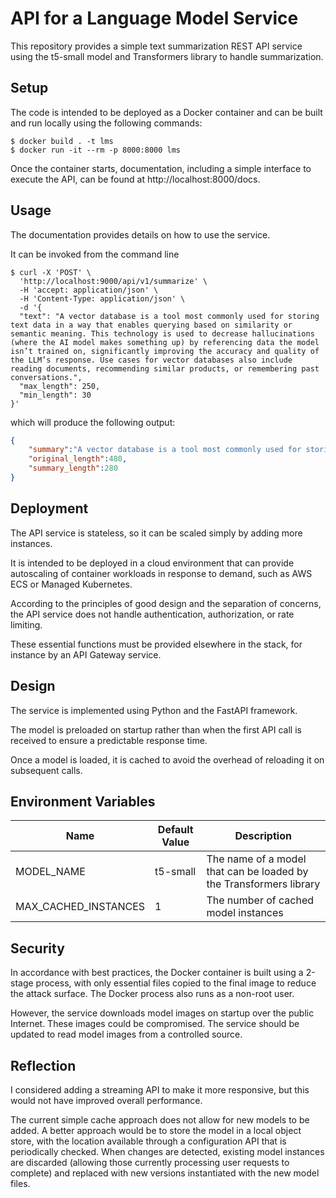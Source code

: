 # API for a Language Model Service

This repository provides a simple text summarization REST API service using the t5-small model and Transformers library to handle summarization.

## Setup

The code is intended to be deployed as a Docker container and can be built and run locally using the following commands:

```shell
$ docker build . -t lms
$ docker run -it --rm -p 8000:8000 lms
```

Once the container starts, documentation, including a simple interface to execute the API, can be found at http://localhost:8000/docs.

## Usage

The documentation provides details on how to use the service. 

It can be invoked from the command line

```shell
$ curl -X 'POST' \
  'http://localhost:9000/api/v1/summarize' \
  -H 'accept: application/json' \
  -H 'Content-Type: application/json' \
  -d '{
  "text": "A vector database is a tool most commonly used for storing text data in a way that enables querying based on similarity or semantic meaning. This technology is used to decrease hallucinations (where the AI model makes something up) by referencing data the model isn’t trained on, significantly improving the accuracy and quality of the LLM’s response. Use cases for vector databases also include reading documents, recommending similar products, or remembering past conversations.",
  "max_length": 250,
  "min_length": 30
}'
```

which will produce the following output:

```json
{
    "summary":"A vector database is a tool most commonly used for storing text data in a way that enables querying based on similarity or semantic meaning. This technology is used to decrease hallucinations (where the AI model makes something up) by referencing data the model isn’t trained on.",
    "original_length":480,
    "summary_length":280
}
```

## Deployment

The API service is stateless, so it can be scaled simply by adding more instances.

It is intended to be deployed in a cloud environment that can provide autoscaling of container workloads in response to demand, such as AWS ECS or Managed Kubernetes.

According to the principles of good design and the separation of concerns, the API service does not handle authentication, authorization, or rate limiting.

These essential functions must be provided elsewhere in the stack, for instance by an API Gateway service.

## Design

The service is implemented using Python and the FastAPI framework.

The model is preloaded on startup rather than when the first API call is received to ensure a predictable response time.

Once a model is loaded, it is cached to avoid the overhead of reloading it on subsequent calls.

## Environment Variables

| Name         | Default Value            | Description     |
|--------------|------------------|-------------------|
| MODEL_NAME | t5-small | The name of a model that can be loaded by the Transformers library |
| MAX_CACHED_INSTANCES | 1 | The number of cached model instances |


## Security

In accordance with best practices, the Docker container is built using a 2-stage process, with only essential files copied to the final image to reduce the attack surface. The Docker process also runs as a non-root user.

However, the service downloads model images on startup over the public Internet. These images could be compromised. The service should be updated to read model images from a controlled source.

## Reflection

I considered adding a streaming API to make it more responsive, but this would not have improved overall performance.

The current simple cache approach does not allow for new models to be added. A better approach would be to store the model in a local object store, with the location available through a configuration API that is periodically checked. When changes are detected, existing model instances are discarded (allowing those currently processing user requests to complete) and replaced with new versions instantiated with the new model files.
